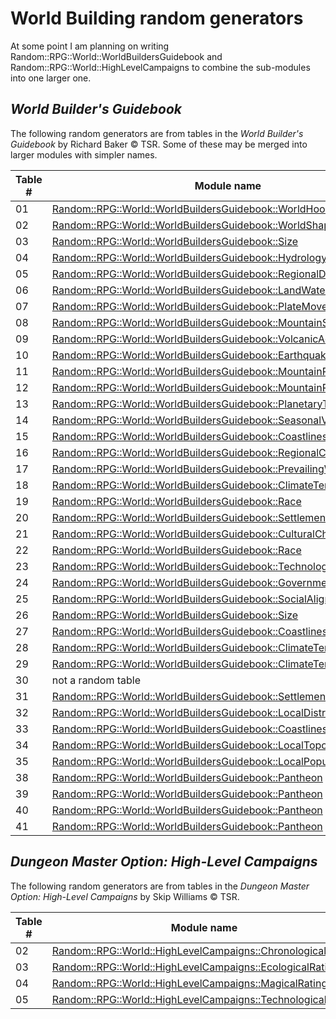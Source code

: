# World Building random generators

At some point I am planning on writing Random::RPG::World::WorldBuildersGuidebook and Random::RPG::World::HighLevelCampaigns to combine the sub-modules into one larger one.

## *World Builder's Guidebook*

The following random generators are from tables in the *World Builder's Guidebook* by Richard Baker © TSR. Some of these may be merged into larger modules with simpler names.

Table # | Module name | Notes
--------|-------------|--------
 01 | [Random::RPG::World::WorldBuildersGuidebook::WorldHooks](WorldBuildersGuidebook/WorldHooks.pm)
 02 | [Random::RPG::World::WorldBuildersGuidebook::WorldShape](WorldBuildersGuidebook/WorldShape.pm)
 03 | [Random::RPG::World::WorldBuildersGuidebook::Size](WorldBuildersGuidebook/Size.pm)
 04 | [Random::RPG::World::WorldBuildersGuidebook::Hydrology](WorldBuildersGuidebook/Hydrology.pm)
 05 | [Random::RPG::World::WorldBuildersGuidebook::RegionalDistribution](WorldBuildersGuidebook/RegionalDistribution.pm)
 06 | [Random::RPG::World::WorldBuildersGuidebook::LandWaterMasses](WorldBuildersGuidebook/LandWaterMasses.pm) | incomplete
 07 | [Random::RPG::World::WorldBuildersGuidebook::PlateMovement](WorldBuildersGuidebook/PlateMovement.pm)
 08 | [Random::RPG::World::WorldBuildersGuidebook::MountainSize](WorldBuildersGuidebook/MountainSize.pm)
 09 | [Random::RPG::World::WorldBuildersGuidebook::VolcanicActivity](WorldBuildersGuidebook/VolcanicActivity.pm)
 10 | [Random::RPG::World::WorldBuildersGuidebook::EarthquakeActivity](WorldBuildersGuidebook/EarthquakeActivity.pm)
 11 | [Random::RPG::World::WorldBuildersGuidebook::MountainPlacement](WorldBuildersGuidebook/MountainPlacement.pm)
 12 | [Random::RPG::World::WorldBuildersGuidebook::MountainPlacement](WorldBuildersGuidebook/MountainPlacement.pm)
 13 | [Random::RPG::World::WorldBuildersGuidebook::PlanetaryTemperature](WorldBuildersGuidebook/PlanetaryTemperature.pm)
 14 | [Random::RPG::World::WorldBuildersGuidebook::SeasonalVariations](WorldBuildersGuidebook/SeasonalVariations.pm)
 15 | [Random::RPG::World::WorldBuildersGuidebook::Coastlines](WorldBuildersGuidebook/Coastlines.pm)
 16 | [Random::RPG::World::WorldBuildersGuidebook::RegionalClimate](WorldBuildersGuidebook/RegionalClimate.pm)
 17 | [Random::RPG::World::WorldBuildersGuidebook::PrevailingWinds](WorldBuildersGuidebook/PrevailingWinds.pm)
 18 | [Random::RPG::World::WorldBuildersGuidebook::ClimateTerrainSubsistance](WorldBuildersGuidebook/ClimateTerrainSubsistance.pm) | broken
 19 | [Random::RPG::World::WorldBuildersGuidebook::Race](WorldBuildersGuidebook/Race.pm)
 20 | [Random::RPG::World::WorldBuildersGuidebook::SettlementPattern](WorldBuildersGuidebook/SettlementPattern.pm)
 21 | [Random::RPG::World::WorldBuildersGuidebook::CulturalCharaceristic](WorldBuildersGuidebook/CulturalCharaceristic.pm)
 22 | [Random::RPG::World::WorldBuildersGuidebook::Race](WorldBuildersGuidebook/Race.pm)
 23 | [Random::RPG::World::WorldBuildersGuidebook::TechnologyLevel](WorldBuildersGuidebook/TechnologyLevel.pm)
 24 | [Random::RPG::World::WorldBuildersGuidebook::GovernmentForm](WorldBuildersGuidebook/GovernmentForm.pm)
 25 | [Random::RPG::World::WorldBuildersGuidebook::SocialAlignment](WorldBuildersGuidebook/SocialAlignment.pm)
 26 | [Random::RPG::World::WorldBuildersGuidebook::Size](WorldBuildersGuidebook/Size.pm)
 27 | [Random::RPG::World::WorldBuildersGuidebook::Coastlines](WorldBuildersGuidebook/Coastlines.pm)
 28 | [Random::RPG::World::WorldBuildersGuidebook::ClimateTerrainSubsistance](WorldBuildersGuidebook/ClimateTerrainSubsistance.pm) | broken
 29 | [Random::RPG::World::WorldBuildersGuidebook::ClimateTerrainSubsistance](WorldBuildersGuidebook/ClimateTerrainSubsistance.pm) | broken
 30 | not a random table
 31 | [Random::RPG::World::WorldBuildersGuidebook::SettlementPattern](WorldBuildersGuidebook/SettlementPattern.pm)
 32 | [Random::RPG::World::WorldBuildersGuidebook::LocalDistribution](WorldBuildersGuidebook/LocalDistribution.pm)
 33 | [Random::RPG::World::WorldBuildersGuidebook::Coastlines](WorldBuildersGuidebook/Coastlines.pm)
 34 | [Random::RPG::World::WorldBuildersGuidebook::LocalTopography](WorldBuildersGuidebook/LocalTopography.pm)
 35 | [Random::RPG::World::WorldBuildersGuidebook::LocalPopulation](WorldBuildersGuidebook/LocalPopulation.pm)
 38 | [Random::RPG::World::WorldBuildersGuidebook::Pantheon](WorldBuildersGuidebook/Pantheon.pm)
 39 | [Random::RPG::World::WorldBuildersGuidebook::Pantheon](WorldBuildersGuidebook/Pantheon.pm)
 40 | [Random::RPG::World::WorldBuildersGuidebook::Pantheon](WorldBuildersGuidebook/Pantheon.pm)
 41 | [Random::RPG::World::WorldBuildersGuidebook::Pantheon](WorldBuildersGuidebook/Pantheon.pm)

## *Dungeon Master Option: High-Level Campaigns*

The following random generators are from tables in the *Dungeon Master Option: High-Level Campaigns* by Skip Williams © TSR.

Table # | Module name
--------|-------------
 02 | [Random::RPG::World::HighLevelCampaigns::ChronologicalRating](HighLevelCampaigns/ChronologicalRating.pm)
 03 | [Random::RPG::World::HighLevelCampaigns::EcologicalRating](HighLevelCampaigns/EcologicalRating.pm)
 04 | [Random::RPG::World::HighLevelCampaigns::MagicalRating](HighLevelCampaigns/MagicalRating.pm)
 05 | [Random::RPG::World::HighLevelCampaigns::TechnologicalRating](HighLevelCampaigns/TechnologicalRating.pm)
